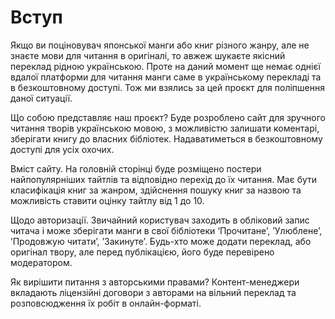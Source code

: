 # Вступ

Якщо ви поціновувач японської манги або книг різного жанру, але не знаєте мови для читання в оригіналі, то авжеж шукаєте якісний переклад рідною українською. Проте на даний момент ще немає однієї вдалої платформи для читання манги саме в українському перекладі та в безкоштовному доступі. Тож ми взялись за цей проєкт для поліпшення даної ситуації.

Що собою представляє наш проєкт? Буде розроблено сайт для зручного читання творів українською мовою, з можливістю залишати коментарі, зберігати книгу до власних бібліотек. Надаватиметься в безкоштовному доступі для усіх охочих.

Вміст сайту. На головній сторінці буде розміщено постери найпопулярніших тайтлів та відповідно перехід до їх читання. Має бути класифікація книг за жанром, здійснення пошуку книг за назвою та можливість ставити оцінку тайтлу від 1 до 10.

Щодо авторизації. Звичайний користувач заходить в обліковий запис читача і може зберігати манги в свої бібліотеки ‘Прочитане’, ’Улюблене’, ’Продовжую читати’, ’Закинуте’. Будь-хто може додати переклад, або оригінал твору, але перед публікацією, його буде перевірено модератором.

Як вирішити питання з авторськими правами? Контент-менеджери вкладають ліцензійні договори з авторами на вільний переклад та розповсюдження їх робіт в онлайн-форматі.
